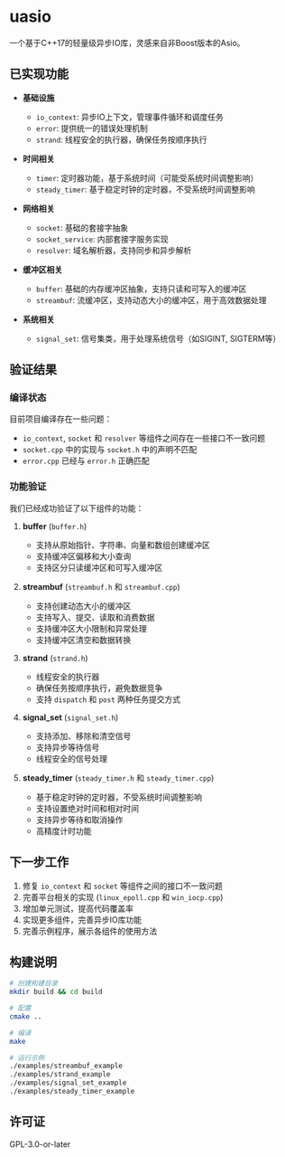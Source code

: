 # uasio

一个基于C++17的轻量级异步IO库，灵感来自非Boost版本的Asio。

## 已实现功能

- **基础设施**
  - `io_context`: 异步IO上下文，管理事件循环和调度任务
  - `error`: 提供统一的错误处理机制
  - `strand`: 线程安全的执行器，确保任务按顺序执行

- **时间相关**
  - `timer`: 定时器功能，基于系统时间（可能受系统时间调整影响）
  - `steady_timer`: 基于稳定时钟的定时器，不受系统时间调整影响

- **网络相关**
  - `socket`: 基础的套接字抽象
  - `socket_service`: 内部套接字服务实现
  - `resolver`: 域名解析器，支持同步和异步解析

- **缓冲区相关**
  - `buffer`: 基础的内存缓冲区抽象，支持只读和可写入的缓冲区
  - `streambuf`: 流缓冲区，支持动态大小的缓冲区，用于高效数据处理

- **系统相关**
  - `signal_set`: 信号集类，用于处理系统信号（如SIGINT, SIGTERM等）

## 验证结果

### 编译状态

目前项目编译存在一些问题：

- `io_context`, `socket` 和 `resolver` 等组件之间存在一些接口不一致问题
- `socket.cpp` 中的实现与 `socket.h` 中的声明不匹配
- `error.cpp` 已经与 `error.h` 正确匹配

### 功能验证

我们已经成功验证了以下组件的功能：

1. **buffer** (`buffer.h`)
   - 支持从原始指针、字符串、向量和数组创建缓冲区
   - 支持缓冲区偏移和大小查询
   - 支持区分只读缓冲区和可写入缓冲区

2. **streambuf** (`streambuf.h` 和 `streambuf.cpp`)
   - 支持创建动态大小的缓冲区
   - 支持写入、提交、读取和消费数据
   - 支持缓冲区大小限制和异常处理
   - 支持缓冲区清空和数据转换

3. **strand** (`strand.h`)
   - 线程安全的执行器
   - 确保任务按顺序执行，避免数据竞争
   - 支持 `dispatch` 和 `post` 两种任务提交方式

4. **signal_set** (`signal_set.h`)
   - 支持添加、移除和清空信号
   - 支持异步等待信号
   - 线程安全的信号处理

5. **steady_timer** (`steady_timer.h` 和 `steady_timer.cpp`)
   - 基于稳定时钟的定时器，不受系统时间调整影响
   - 支持设置绝对时间和相对时间
   - 支持异步等待和取消操作
   - 高精度计时功能

## 下一步工作

1. 修复 `io_context` 和 `socket` 等组件之间的接口不一致问题
2. 完善平台相关的实现 (`linux_epoll.cpp` 和 `win_iocp.cpp`)
3. 增加单元测试，提高代码覆盖率
4. 实现更多组件，完善异步IO库功能
5. 完善示例程序，展示各组件的使用方法

## 构建说明

```bash
# 创建构建目录
mkdir build && cd build

# 配置
cmake ..

# 编译
make

# 运行示例
./examples/streambuf_example
./examples/strand_example
./examples/signal_set_example
./examples/steady_timer_example
```

## 许可证

GPL-3.0-or-later 